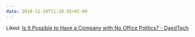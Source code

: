 ```yaml
---
date: 2018-12-16T11:28:55+02:00
---
```


Liked: [Is It Possible to Have a Company with No Office Politics? - DaedTech](https://daedtech.com/company-no-office-politics/)
